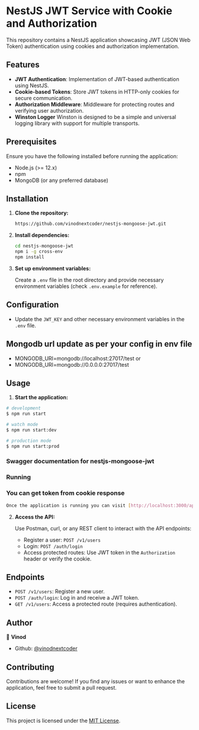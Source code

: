 
# NestJS JWT Service with Cookie and Authorization

This repository contains a NestJS application showcasing JWT (JSON Web Token) authentication using cookies and authorization implementation.

## Features

- **JWT Authentication**: Implementation of JWT-based authentication using NestJS.
- **Cookie-based Tokens**: Store JWT tokens in HTTP-only cookies for secure communication.
- **Authorization Middleware**: Middleware for protecting routes and verifying user authorization.
- **Winston Logger** Winston is designed to be a simple and universal logging library with support for multiple transports.

## Prerequisites

Ensure you have the following installed before running the application:

- Node.js (>= 12.x)
- npm
- MongoDB (or any preferred database)

## Installation

1. **Clone the repository:**

   ```bash
   https://github.com/vinodnextcoder/nestjs-mongoose-jwt.git
   ```

2. **Install dependencies:**

   ```bash
   cd nestjs-mongoose-jwt
   npm i -g cross-env
   npm install
   ```

3. **Set up environment variables:**

   Create a `.env` file in the root directory and provide necessary environment variables (check `.env.example` for reference).

## Configuration

- Update the `JWT_KEY` and other necessary environment variables in the `.env` file.

## Mongodb url update as per your config in env file

- MONGODB_URI=mongodb://localhost:27017/test
or
- MONGODB_URI=mongodb://0.0.0.0:27017/test

## Usage

1. **Start the application:**

```bash
# development
$ npm run start

# watch mode
$ npm run start:dev

# production mode
$ npm run start:prod
```

### Swagger documentation for nestjs-mongoose-jwt

### Running

### You can get token from cookie response

```bash
Once the application is running you can visit [http://localhost:3000/api](http://localhost:3000/api) to see the Swagger interface.
```

2. **Access the API:**

   Use Postman, curl, or any REST client to interact with the API endpoints:

   - Register a user: `POST /v1/users`
   - Login: `POST /auth/login`
   - Access protected routes: Use JWT token in the `Authorization` header or verify the cookie.

## Endpoints

- `POST /v1/users`: Register a new user.
- `POST /auth/login`: Log in and receive a JWT token.
- `GET /v1/users`: Access a protected route (requires authentication).

## Author

👤 **Vinod**

- Github: [@vinodnextcoder](https://github.com/vinodnextcoder)

## Contributing

Contributions are welcome! If you find any issues or want to enhance the application, feel free to submit a pull request.

## License

This project is licensed under the [MIT License](LICENSE).
